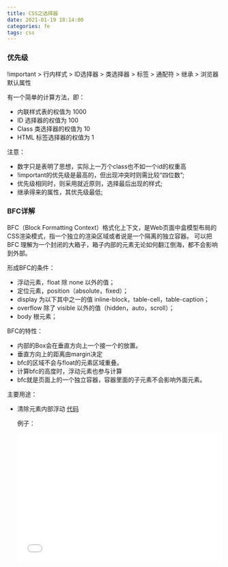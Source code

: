 ```yaml
---
title: CSS之选择器
date: 2021-01-19 18:14:00
categories: fe
tags: css
---
```


### 优先级

!important > 行内样式 > ID选择器 > 类选择器 > 标签 > 通配符 > 继承 > 浏览器默认属性

有一个简单的计算方法，即：

- 内联样式表的权值为 1000
- ID 选择器的权值为 100
- Class 类选择器的权值为 10
- HTML 标签选择器的权值为 1

注意：

- 数字只是表明了思想，实际上一万个class也不如一个id的权重高
- !important的优先级是最高的，但出现冲突时则需比较“四位数”;
- 优先级相同时，则采用就近原则，选择最后出现的样式;
- 继承得来的属性，其优先级最低;


### BFC详解

BFC（Block Formatting Context）格式化上下文，是Web页面中盒模型布局的CSS渲染模式，指一个独立的渲染区域或者说是一个隔离的独立容器。
可以把 BFC 理解为一个封闭的大箱子，箱子内部的元素无论如何翻江倒海，都不会影响到外部。

形成BFC的条件：

- 浮动元素，float 除 none 以外的值； 
- 定位元素，position（absolute，fixed）； 
- display 为以下其中之一的值 inline-block，table-cell，table-caption； 
- overflow 除了 visible 以外的值（hidden，auto，scroll）；
- body 根元素；

BFC的特性：

- 内部的Box会在垂直方向上一个接一个的放置。
- 垂直方向上的距离由margin决定
- bfc的区域不会与float的元素区域重叠。
- 计算bfc的高度时，浮动元素也参与计算
- bfc就是页面上的一个独立容器，容器里面的子元素不会影响外面元素。

主要用途：

- 清除元素内部浮动 [代码](http://jsrun.net/WXaKp)

  例子：
  <iframe width="100%" height="300" src="//jsrun.net/bXaKp/embedded/all/light" allowfullscreen="allowfullscreen" frameborder="0"></iframe>